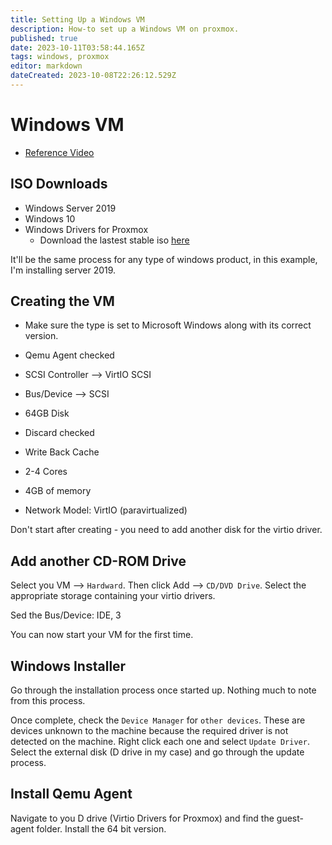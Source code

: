 ```yaml
---
title: Setting Up a Windows VM
description: How-to set up a Windows VM on proxmox.
published: true
date: 2023-10-11T03:58:44.165Z
tags: windows, proxmox
editor: markdown
dateCreated: 2023-10-08T22:26:12.529Z
---
```


# Windows VM

- [Reference Video](https://www.youtube.com/watch?v=MUDjd44t2GE&t=405s)

## ISO Downloads

- Windows Server 2019
- Windows 10
- Windows Drivers for Proxmox
	- Download the lastest stable iso [here](https://pve.proxmox.com/wiki/Windows_VirtIO_Drivers)

It'll be the same process for any type of windows product, in this example, I'm installing server 2019.

## Creating the VM

- Make sure the type is set to Microsoft Windows along with its correct version.

- Qemu Agent checked

- SCSI Controller --> VirtIO SCSI 

- Bus/Device --> SCSI

- 64GB Disk

- Discard checked

- Write Back Cache 

- 2-4 Cores

- 4GB of memory

- Network Model: VirtIO (paravirtualized)

Don't start after creating - you need to add another disk for the virtio driver. 

## Add another CD-ROM Drive

Select you VM --> `Hardward`. Then click Add --> `CD/DVD Drive`. Select the appropriate storage containing your virtio drivers. 

Sed the Bus/Device: IDE, 3

You can now start your VM for the first time.

## Windows Installer

Go through the installation process once started up. Nothing much to note from this process. 

Once complete, check the `Device Manager` for `other devices`. These are devices unknown to the machine because the required driver is not detected on the machine. Right click each one and select `Update Driver`. Select the external disk (D drive in my case) and go through the update process. 

## Install Qemu Agent

Navigate to you D drive (Virtio Drivers for Proxmox) and find the guest-agent folder. Install the 64 bit version. 

